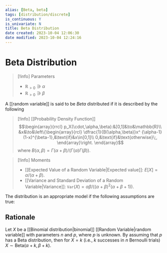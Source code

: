 ```yaml
---
alias: [Beta, beta]
tags: [distribution/discrete]
is_continuous: Y
is_univariate: N
title: Beta Distribution
date created: 2023-10-04 12:06:30
date modified: 2023-10-04 12:24:16
---
```


# Beta Distribution

> [!info] Parameters
> - $\mathbb{R}_{>0}\ni\alpha$
> - $\mathbb{R}_{>0}\ni\beta$

A [[random variable]] is said to be _Beta_ distributed if it is described by the following

> [!info] [[Probability Density Function]]
> $$\begin{array}{rrcl}
> p_X(\cdot,\alpha,\beta):&[0,1]&\to&\mathbb{R}\\
> &x&\to&\left\{\begin{array}{rcl}
> 			\dfrac{1}{B(\alpha,\beta)}x^ {\alpha-1}(1-x)^{\beta-1},&\text{if}&x\in[0,1]\\
> 			0,&\text{if}&\text{otherwise}\;,
> 		\end{array}\right.
> \end{array}$$
> where $B(\alpha,\beta)=\Gamma(\alpha+\beta)/(\Gamma(\alpha)\Gamma(\beta))$.

> [!info] Moments
> - [[Expected Value of a Random Variable|Expected value]]: $E[X]=\alpha/(\alpha+\beta)$.
> - [[Variance and Standard Deviation of a Random Variable|Variance]]: $\texttt{Var}(X)=\alpha\beta/((\alpha+\beta)^2(\alpha+\beta+1))$.

The distribution is an appropriate model if the following assumptions are true:

## Rationale

Let $X$ be a [[Binomial distribution|binomial]] [[Random Variable|random variable]] with parameters $n$ and $p$, where $p$ is unknown. By assuming that $p$ has a Beta distribution, then for $X=k$ (i.e., $k$ successes in $n$ Bernoulli trials) $X\sim\text{Beta}(\alpha+k,\beta+k)$.